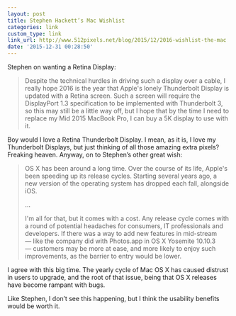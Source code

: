 ```yaml
---
layout: post
title: Stephen Hackett’s Mac Wishlist
categories: link
custom_type: link
link_url: http://www.512pixels.net/blog/2015/12/2016-wishlist-the-mac
date: '2015-12-31 00:28:50'
---
```

Stephen on wanting a Retina Display:

> Despite the technical hurdles in driving such a display over a cable, I really hope 2016 is the year that Apple's lonely Thunderbolt Display is updated with a Retina screen. Such a screen will require the DisplayPort 1.3 specification to be implemented with Thunderbolt 3, so this may still be a little way off, but I hope that by the time I need to replace my Mid 2015 MacBook Pro, I can buy a 5K display to use with it.

Boy would I love a Retina Thunderbolt Display. I mean, as it is, I love my Thunderbolt Displays, but just thinking of all those amazing extra pixels? Freaking heaven. Anyway, on to Stephen’s other great wish:

> OS X has been around a long time. Over the course of its life, Apple's been speeding up its release cycles. Starting several years ago, a new version of the operating system has dropped each fall, alongside iOS.
>
> …
>
> I'm all for that, but it comes with a cost. Any release cycle comes with a round of potential headaches for consumers, IT professionals and developers. If there was a way to add new features in mid-stream — like the company did with Photos.app in OS X Yosemite 10.10.3 — customers may be more at ease, and more likely to enjoy such improvements, as the barrier to entry would be lower.

I agree with this big time. The yearly cycle of Mac OS X has caused distrust in users to upgrade, and the root of that issue, being that OS X releases have become rampant with bugs.

Like Stephen, I don’t see this happening, but I think the usability benefits would be worth it.